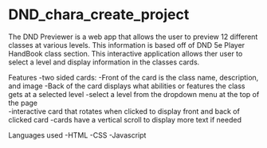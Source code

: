 # DND_chara_create_project
 The DND Previewer is a web app that allows the user to preview 12 different classes at various levels. This information is based off of DND 5e Player HandBook class section. This interactive application allows ther user to select a level and display information in the classes cards.

 Features
 -two sided cards:
    -Front of the card is the class name, description, and image
    -Back of the card displays what abilities or features the class gets at a selected level
 -select a level from the dropdown menu at the top of the page  
 -interactive card that rotates when clicked to display front and back of clicked card
 -cards have a vertical scroll to display more text if needed

 Languages used
 -HTML 
 -CSS
 -Javascript

 